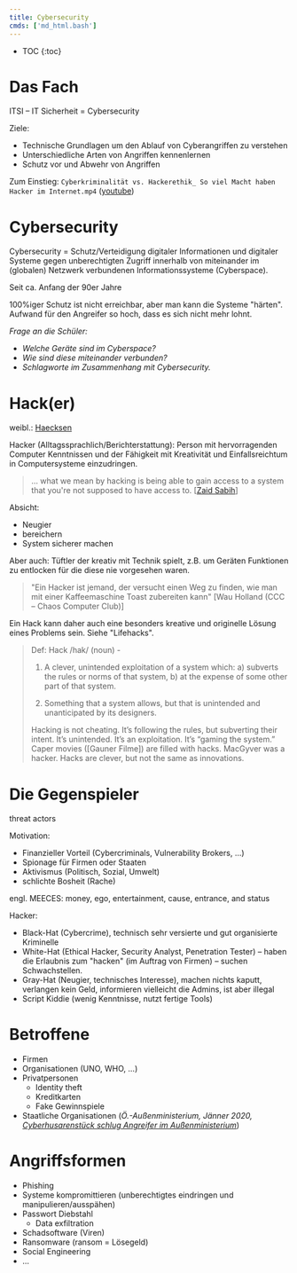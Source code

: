 ```yaml
---
title: Cybersecurity
cmds: ['md_html.bash']
---
```


* TOC
{:toc}

# Das Fach

ITSI – IT Sicherheit = Cybersecurity

Ziele:

- Technische Grundlagen um den Ablauf von Cyberangriffen zu verstehen
- Unterschiedliche Arten von Angriffen kennenlernen
- Schutz vor und Abwehr von Angriffen

Zum Einstieg: `Cyberkriminalität vs. Hackerethik_ So viel Macht haben Hacker im Internet.mp4` ([youtube](https://youtu.be/fiCtEg7atxs))



# Cybersecurity

Cybersecurity = Schutz/Verteidigung digitaler Informationen und digitaler Systeme gegen unberechtigten Zugriff innerhalb von miteinander im (globalen) Netzwerk verbundenen Informationssysteme (Cyberspace).

Seit ca. Anfang der 90er Jahre

100%iger Schutz ist nicht erreichbar, aber man kann die Systeme "härten". Aufwand für den Angreifer so hoch, dass es sich nicht mehr lohnt.

*Frage an die Schüler:*

- *Welche Geräte sind im Cyberspace?*
- *Wie sind diese miteinander verbunden?*
- *Schlagworte im Zusammenhang mit Cybersecurity.*



# Hack(er)

weibl.: [Haecksen](https://www.haecksen.org)

Hacker (Alltagssprachlich/Berichterstattung): Person mit hervorragenden Computer Kenntnissen und der Fähigkeit mit Kreativität und Einfallsreichtum in Computersysteme einzudringen.

> ... what we mean by hacking is being able to gain access to a system that you're not supposed to have access to. [[Zaid Sabih](https://www.udemy.com/user/zaidsabih/)]

Absicht:

- Neugier
- bereichern
- System sicherer machen

Aber auch: Tüftler der kreativ mit Technik spielt, z.B. um Geräten Funktionen zu entlocken für die diese nie vorgesehen waren. 

> "Ein Hacker ist jemand, der versucht einen Weg zu finden, wie man mit einer Kaffeemaschine Toast zubereiten kann" [Wau Holland (CCC – Chaos Computer Club)]

Ein Hack kann daher auch eine besonders kreative und originelle Lösung eines Problems sein. Siehe "Lifehacks".

> Def: Hack /hak/ (noun) -
>
> 1. A clever, unintended exploitation of a system which: a) subverts the rules or norms of that system, b) at the expense of some other part of that system.
>
> 2. Something that a system allows, but that is unintended and unanticipated by its designers.
>
> Hacking is not cheating. It’s following the rules, but subverting their intent. It’s unintended. It’s an exploitation. It’s “gaming the system.” Caper movies ([Gauner Filme]) are filled with hacks. MacGyver was a hacker. Hacks are clever, but not the same as innovations.



# Die Gegenspieler

threat actors

Motivation:

-   Finanzieller Vorteil (Cybercriminals, Vulnerability Brokers, ...)
-   Spionage für Firmen oder Staaten
-   Aktivismus (Politisch, Sozial, Umwelt)
-   schlichte Bosheit (Rache)

engl. MEECES: money, ego, entertainment, cause, entrance, and status

Hacker: 

- Black-Hat (Cybercrime), technisch sehr versierte und gut organisierte Kriminelle
- White-Hat (Ethical Hacker, Security Analyst, Penetration Tester) – haben die Erlaubnis zum "hacken" (im Auftrag von Firmen) – suchen Schwachstellen.
- Gray-Hat (Neugier, technisches Interesse), machen nichts kaputt, verlangen kein Geld, informieren vielleicht die Admins, ist aber illegal
- Script Kiddie (wenig Kenntnisse, nutzt fertige Tools)



# Betroffene

-   Firmen
-   Organisationen (UNO, WHO, ...)
-   Privatpersonen
    -   Identity theft
    -   Kreditkarten
    -   Fake Gewinnspiele
-   Staatliche Organisationen (*Ö.-Außenministerium, Jänner 2020, [Cyberhusarenstück schlug Angreifer im Außenministerium](https://fm4.orf.at/stories/2999042/)*)



# Angriffsformen

- Phishing
- Systeme kompromittieren (unberechtigtes eindringen und manipulieren/ausspähen)
- Passwort Diebstahl
  - Data exfiltration
- Schadsoftware (Viren)
- Ransomware (ransom = Lösegeld)
- Social Engineering
- ...



<script src="/Doc/present.js" type="text/javascript"></script>

